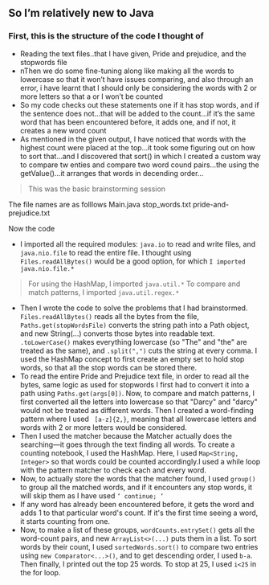 ## So I’m relatively new to Java
### First, this is the structure of the code I thought of 
- Reading the text files..that I have given, Pride and prejudice, and the stopwords file 
- nThen we do some fine-tuning along like making all the words to lowercase so that it won’t have issues comparing, and also through an error, i have learnt that I should only be considering the words with 2 or more letters so that a or I won’t be counted 
- So my code checks out these statements one if it has stop words, and if the sentence does not…that will be added to the count…if it’s the same word that has been encountered before, it adds one, and if not, it creates a new word count 
- As mentioned in the given output, I have noticed that words with the highest count were placed at the top…it took some figuring out on how to sort that…and I discovered that sort() in which I created a custom way to compare tw enties and compare two word cound pairs…the using the getValue()…it arranges that words in decending order…
> This was the basic brainstorming session 

The file names are as folllows 
Main.java
stop_words.txt
pride-and-prejudice.txt

Now the code 
- I imported all the required modules: `java.io` to read and write files, and `java.nio.file` to read the entire file. I thought using `Files.readAllBytes()` would be a good option, for which `I imported java.nio.file.*`
> For using the HashMap, I imported `java.util.*`
> To compare and match patterns, I imported `java.util.regex.*`
- Then I wrote the code to solve the problems that I had brainstormed.
`Files.readAllBytes()` reads all the bytes from the file, `Paths.get(stopWordsFile)` converts the string path into a Path object, and new String(...) converts those bytes into readable text.
`.toLowerCase()` makes everything lowercase (so "The" and "the" are treated as the same), and `.split(",")` cuts the string at every comma.
I used the HashMap concept to first create an empty set to hold stop words, so that all the stop words can be stored there.
- To read the entire Pride and Prejudice text file, in order to read all the bytes, same logic as used for stopwords I first had to convert it into a path using `Paths.get(args[0])`.
Now, to compare and match patterns, I first converted all the letters into lowercase so that "Darcy" and "darcy" would not be treated as different words. Then I created a word-finding pattern where I used ` [a-z]{2,}`, meaning that all lowercase letters and words with 2 or more letters would be considered. 
- Then I used the matcher because the Matcher actually does the searching—it goes through the text finding all words.
To create a counting notebook, I used the HashMap. Here, I used `Map<String, Integer>` so that words could be counted accordingly.I used a while loop with the pattern matcher to check each and every word.
- Now, to actually store the words that the matcher found, I used `group()` to group all the matched words, and if it encounters any stop words, it will skip them as I have used `‘ continue; ‘`
- If any word has already been encountered before, it gets the word and adds 1 to that particular word's count.
If it's the first time seeing a word, it starts counting from one.
- Now, to make a list of these groups, `wordCounts.entrySet()` gets all the word-count pairs, and new `ArrayList<>(...)` puts them in a list.
To sort words by their count, I used `sortedWords.sort()` to compare two entries using `new Comparator<...>()`, and to get descending order, I used `b-a`.
Then finally, I printed out the top 25 words. To stop at 25, I used `i<25` in the for loop.

